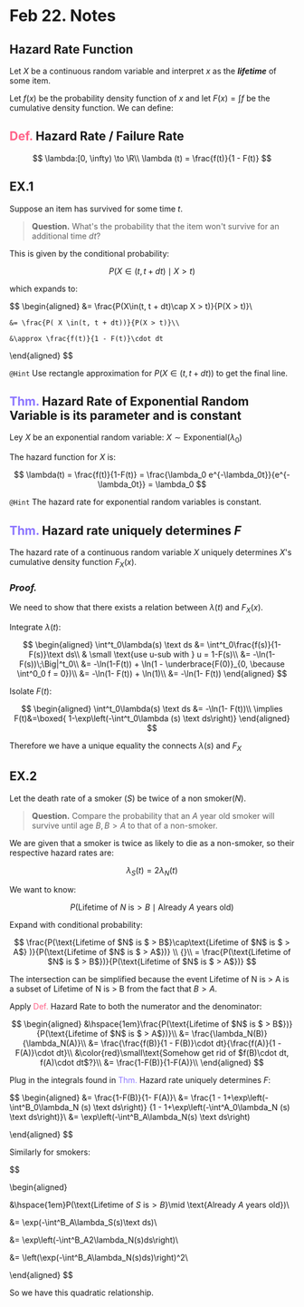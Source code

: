 # Feb 22. Notes

## Hazard Rate Function

Let $X$ be a continuous random variable and interpret $x$ as the ***lifetime*** of some item.

Let $f(x)$ be the probability density function of $x$ and let $F(x) = \int f$ be the cumulative density function. We can define:

## <span style="color: #ff6188">Def.</span> Hazard Rate / Failure Rate

$$
\lambda:[0, \infty) \to \R\\
\lambda (t) = \frac{f(t)}{1 - F(t)}
$$

## EX.1

Suppose an item has survived for some time $t$.

> **Question.** What's the probability that the item won't survive for an additional time $dt$?

This is given by the conditional probability:

$$
P(X\in (t, t + dt)\mid X > t)
$$

which expands to:

$$
\begin{aligned}
    &= \frac{P(X\in(t, t + dt)\cap X > t)}{P(X > t)}\\

    &= \frac{P( X \in(t, t + dt))}{P(X > t)}\\

    &\approx \frac{f(t)}{1 - F(t)}\cdot dt
\end{aligned}
$$

`@Hint` Use rectangle approximation for $P( X \in(t, t + dt))$ to get the final line.

## <span style="color: #8b74ff">Thm.</span> Hazard Rate of Exponential Random Variable is its parameter and is constant

Ley $X$ be an exponential random variable: $X\sim \text{Exponential}(\lambda_0)$

The hazard function for $X$ is:

$$
\lambda(t) = \frac{f(t)}{1-F(t)} = \frac{\lambda_0 e^{-\lambda_0t}}{e^{-\lambda_0t}} = \lambda_0
$$

`@Hint` The hazard rate for exponential random variables is constant.

## <span style="color: #8b74ff">Thm.</span> Hazard rate uniquely determines $F$

The hazard rate of a continuous random variable $X$ uniquely determines $X$'s cumulative density function $F_X(x)$.

### _Proof._

We need to show that there exists a relation between $\lambda(t)$ and $F_X(x)$.

Integrate $\lambda(t)$:

$$
\begin{aligned}
    \int^t_0\lambda(s) \text ds &= \int^t_0\frac{f(s)}{1-F(s)}\text ds\\
    & \small \text{use u-sub with } u = 1-F(s)\\
    &= -\ln(1-F(s))\;\Big|^t_0\\
    &= -\ln(1-F(t)) + \ln(1 - \underbrace{F(0)}_{0, \because \int^0_0 f = 0})\\
    &= -\ln(1- F(t)) + \ln(1)\\
    &=  -\ln(1- F(t))
\end{aligned}
$$

Isolate $F(t)$:

$$
\begin{aligned}
    \int^t_0\lambda(s) \text ds &= -\ln(1- F(t))\\
    \implies F(t)&=\boxed{ 1-\exp\left(-\int^t_0\lambda (s) \text ds\right)}
\end{aligned}
$$

Therefore we have a unique equality the connects $\lambda (s)$ and $F_X$

## EX.2

Let the death rate of a smoker ($S$) be twice of a non smoker($N$).

> **Question.** Compare the probability that an $A$ year old smoker will survive until age $B, B> A$ to that of a non-smoker.

We are given that a smoker is twice as likely to die as a non-smoker, so their respective hazard rates are:

$$
\lambda_S(t) = 2\lambda_N(t)
$$

We want to know:

$$
P(\text{Lifetime of $N$ is$>B$}\mid \text{Already $A$ years old})
$$

Expand with conditional probability:

$$
\frac{P(\text{Lifetime of $N$ is $ > B$}\cap\text{Lifetime of $N$ is $ > A$} )}{P(\text{Lifetime of $N$ is $ > A$})} \\
{}\\
= \frac{P(\text{Lifetime of $N$ is $ > B$})}{P(\text{Lifetime of $N$ is $ > A$})}
$$

The intersection can be simplified because the event $\text{Lifetime of N is > A}$ is a subset of $\text{Lifetime of N is > B}$ from the fact that $B > A$.

Apply <span style="color: #ff6188">Def.</span> Hazard Rate to both the numerator and the denominator:

$$
\begin{aligned}
    &\hspace{1em}\frac{P(\text{Lifetime of $N$ is $ > B$})}{P(\text{Lifetime of $N$ is $ > A$})}\\
    &= \frac{\lambda_N(B)}{\lambda_N(A)}\\
    &= \frac{\frac{f(B)}{1 - F(B)}\cdot dt}{\frac{f(A)}{1 - F(A)}\cdot dt}\\
    &\color{red}\small\text{Somehow get rid of $f(B)\cdot dt, f(A)\cdot dt$?}\\
    &= \frac{1-F(B)}{1-F(A)}\\
\end{aligned}
$$

Plug in the integrals found in <span style="color: #8b74ff">Thm.</span> Hazard rate uniquely determines $F$:

$$
\begin{aligned}
&= \frac{1-F(B)}{1- F(A)}\\
&= \frac{1 -  1+\exp\left(-\int^B_0\lambda_N (s) \text ds\right)}
{1 -  1+\exp\left(-\int^A_0\lambda_N (s) \text ds\right)}\\
&= \exp\left(-\int^B_A\lambda_N(s) \text ds\right)

\end{aligned}
$$

Similarly for smokers:

$$

\begin{aligned}

&\hspace{1em}P(\text{Lifetime of $S$ is$>B$}\mid \text{Already $A$ years old})\\

&= \exp(-\int^B_A\lambda_S(s)\text ds)\\

&= \exp\left(-\int^B_A2\lambda_N(s)ds\right)\\

&= \left(\exp(-\int^B_A\lambda_N(s)ds)\right)^2\\

\end{aligned}
$$

So we have this quadratic relationship.
